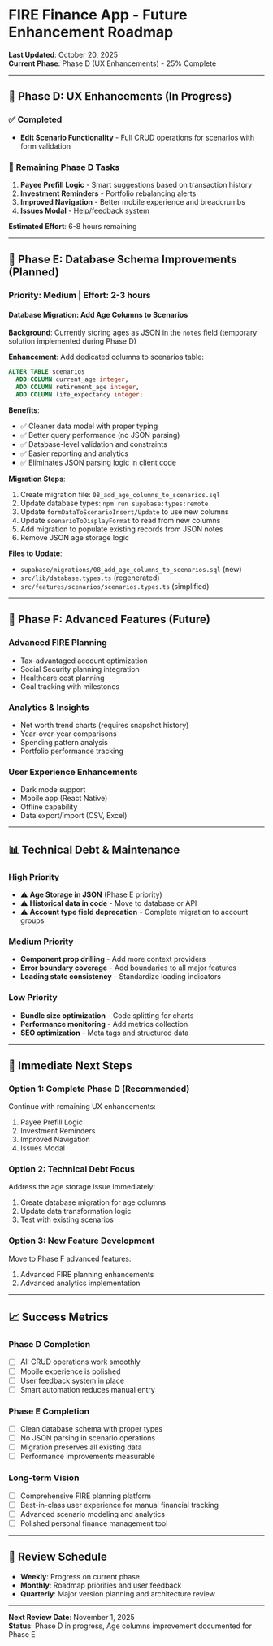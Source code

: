 # FIRE Finance App - Future Enhancement Roadmap

**Last Updated**: October 20, 2025  
**Current Phase**: Phase D (UX Enhancements) - 25% Complete

---

## 🎯 **Phase D: UX Enhancements** (In Progress)

### ✅ **Completed**
- **Edit Scenario Functionality** - Full CRUD operations for scenarios with form validation

### 🚧 **Remaining Phase D Tasks**
1. **Payee Prefill Logic** - Smart suggestions based on transaction history
2. **Investment Reminders** - Portfolio rebalancing alerts  
3. **Improved Navigation** - Better mobile experience and breadcrumbs
4. **Issues Modal** - Help/feedback system

**Estimated Effort**: 6-8 hours remaining

---

## 🔮 **Phase E: Database Schema Improvements** (Planned)

### **Priority: Medium | Effort: 2-3 hours**

#### **Database Migration: Add Age Columns to Scenarios**
**Background**: Currently storing ages as JSON in the `notes` field (temporary solution implemented during Phase D)

**Enhancement**: Add dedicated columns to scenarios table:
```sql
ALTER TABLE scenarios 
  ADD COLUMN current_age integer,
  ADD COLUMN retirement_age integer, 
  ADD COLUMN life_expectancy integer;
```

**Benefits**:
- ✅ Cleaner data model with proper typing
- ✅ Better query performance (no JSON parsing)
- ✅ Database-level validation and constraints
- ✅ Easier reporting and analytics
- ✅ Eliminates JSON parsing logic in client code

**Migration Steps**:
1. Create migration file: `08_add_age_columns_to_scenarios.sql`
2. Update database types: `npm run supabase:types:remote`
3. Update `formDataToScenarioInsert/Update` to use new columns
4. Update `scenarioToDisplayFormat` to read from new columns
5. Add migration to populate existing records from JSON notes
6. Remove JSON age storage logic

**Files to Update**:
- `supabase/migrations/08_add_age_columns_to_scenarios.sql` (new)
- `src/lib/database.types.ts` (regenerated)
- `src/features/scenarios/scenarios.types.ts` (simplified)

---

## 🚀 **Phase F: Advanced Features** (Future)

### **Advanced FIRE Planning**
- Tax-advantaged account optimization
- Social Security planning integration
- Healthcare cost planning
- Goal tracking with milestones

### **Analytics & Insights**
- Net worth trend charts (requires snapshot history)
- Year-over-year comparisons
- Spending pattern analysis
- Portfolio performance tracking

### **User Experience Enhancements**
- Dark mode support
- Mobile app (React Native)
- Offline capability
- Data export/import (CSV, Excel)

---

## 📊 **Technical Debt & Maintenance**

### **High Priority**
- ⚠️ **Age Storage in JSON** (Phase E priority)
- ⚠️ **Historical data in code** - Move to database or API
- ⚠️ **Account type field deprecation** - Complete migration to account groups

### **Medium Priority**
- **Component prop drilling** - Add more context providers
- **Error boundary coverage** - Add boundaries to all major features
- **Loading state consistency** - Standardize loading indicators

### **Low Priority**
- **Bundle size optimization** - Code splitting for charts
- **Performance monitoring** - Add metrics collection
- **SEO optimization** - Meta tags and structured data

---

## 🎯 **Immediate Next Steps**

### **Option 1: Complete Phase D** (Recommended)
Continue with remaining UX enhancements:
1. Payee Prefill Logic
2. Investment Reminders  
3. Improved Navigation
4. Issues Modal

### **Option 2: Technical Debt Focus**
Address the age storage issue immediately:
1. Create database migration for age columns
2. Update data transformation logic
3. Test with existing scenarios

### **Option 3: New Feature Development**
Move to Phase F advanced features:
1. Advanced FIRE planning enhancements
2. Advanced analytics implementation

---

## 📈 **Success Metrics**

### **Phase D Completion**
- [ ] All CRUD operations work smoothly
- [ ] Mobile experience is polished
- [ ] User feedback system in place
- [ ] Smart automation reduces manual entry

### **Phase E Completion**
- [ ] Clean database schema with proper types
- [ ] No JSON parsing in scenario operations
- [ ] Migration preserves all existing data
- [ ] Performance improvements measurable

### **Long-term Vision**
- [ ] Comprehensive FIRE planning platform
- [ ] Best-in-class user experience for manual financial tracking
- [ ] Advanced scenario modeling and analytics
- [ ] Polished personal finance management tool

---

## 🔄 **Review Schedule**

- **Weekly**: Progress on current phase
- **Monthly**: Roadmap priorities and user feedback
- **Quarterly**: Major version planning and architecture review

---

**Next Review Date**: November 1, 2025  
**Status**: Phase D in progress, Age columns improvement documented for Phase E
